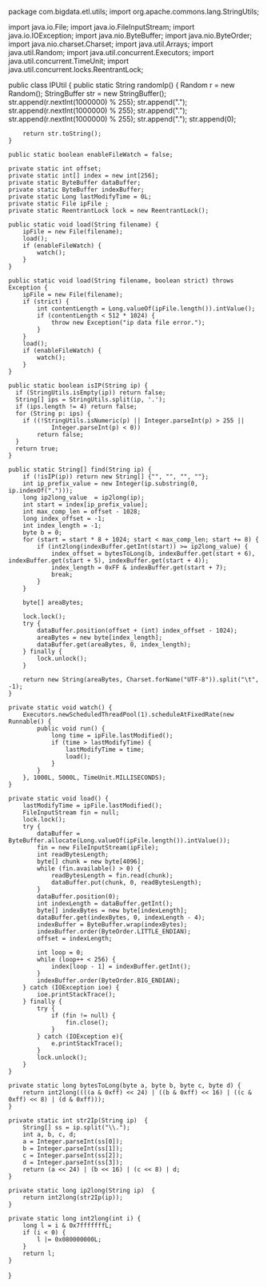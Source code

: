 package com.bigdata.etl.utils;
import org.apache.commons.lang.StringUtils;

import java.io.File;
import java.io.FileInputStream;
import java.io.IOException;
import java.nio.ByteBuffer;
import java.nio.ByteOrder;
import java.nio.charset.Charset;
import java.util.Arrays;
import java.util.Random;
import java.util.concurrent.Executors;
import java.util.concurrent.TimeUnit;
import java.util.concurrent.locks.ReentrantLock;


public class IPUtil {
	public static String randomIp() {
        Random r = new Random();
        StringBuffer str = new StringBuffer();
        str.append(r.nextInt(1000000) % 255);
        str.append(".");
        str.append(r.nextInt(1000000) % 255);
        str.append(".");
        str.append(r.nextInt(1000000) % 255);
        str.append(".");
        str.append(0);

        return str.toString();
    }

    public static boolean enableFileWatch = false;

    private static int offset;
    private static int[] index = new int[256];
    private static ByteBuffer dataBuffer;
    private static ByteBuffer indexBuffer;
    private static Long lastModifyTime = 0L;
    private static File ipFile ;
    private static ReentrantLock lock = new ReentrantLock();

    public static void load(String filename) {
        ipFile = new File(filename);
        load();
        if (enableFileWatch) {
            watch();
        }
    }

    public static void load(String filename, boolean strict) throws Exception {
        ipFile = new File(filename);
        if (strict) {
            int contentLength = Long.valueOf(ipFile.length()).intValue();
            if (contentLength < 512 * 1024) {
                throw new Exception("ip data file error.");
            }
        }
        load();
        if (enableFileWatch) {
            watch();
        }
    }

    public static boolean isIP(String ip) {
      if (StringUtils.isEmpty(ip)) return false;
      String[] ips = StringUtils.split(ip, '.');
      if (ips.length != 4) return false;
      for (String p: ips) {
        if ((!StringUtils.isNumeric(p) || Integer.parseInt(p) > 255 ||
                Integer.parseInt(p) < 0))
            return false;
      }
      return true;
    }

    public static String[] find(String ip) {
        if (!isIP(ip)) return new String[] {"", "", "", ""};
        int ip_prefix_value = new Integer(ip.substring(0, ip.indexOf(".")));
        long ip2long_value  = ip2long(ip);
        int start = index[ip_prefix_value];
        int max_comp_len = offset - 1028;
        long index_offset = -1;
        int index_length = -1;
        byte b = 0;
        for (start = start * 8 + 1024; start < max_comp_len; start += 8) {
            if (int2long(indexBuffer.getInt(start)) >= ip2long_value) {
                index_offset = bytesToLong(b, indexBuffer.get(start + 6), indexBuffer.get(start + 5), indexBuffer.get(start + 4));
                index_length = 0xFF & indexBuffer.get(start + 7);
                break;
            }
        }

        byte[] areaBytes;

        lock.lock();
        try {
            dataBuffer.position(offset + (int) index_offset - 1024);
            areaBytes = new byte[index_length];
            dataBuffer.get(areaBytes, 0, index_length);
        } finally {
            lock.unlock();
        }

        return new String(areaBytes, Charset.forName("UTF-8")).split("\t", -1);
    }

    private static void watch() {
        Executors.newScheduledThreadPool(1).scheduleAtFixedRate(new Runnable() {
            public void run() {
                long time = ipFile.lastModified();
                if (time > lastModifyTime) {
                    lastModifyTime = time;
                    load();
                }
            }
        }, 1000L, 5000L, TimeUnit.MILLISECONDS);
    }

    private static void load() {
        lastModifyTime = ipFile.lastModified();
        FileInputStream fin = null;
        lock.lock();
        try {
            dataBuffer = ByteBuffer.allocate(Long.valueOf(ipFile.length()).intValue());
            fin = new FileInputStream(ipFile);
            int readBytesLength;
            byte[] chunk = new byte[4096];
            while (fin.available() > 0) {
                readBytesLength = fin.read(chunk);
                dataBuffer.put(chunk, 0, readBytesLength);
            }
            dataBuffer.position(0);
            int indexLength = dataBuffer.getInt();
            byte[] indexBytes = new byte[indexLength];
            dataBuffer.get(indexBytes, 0, indexLength - 4);
            indexBuffer = ByteBuffer.wrap(indexBytes);
            indexBuffer.order(ByteOrder.LITTLE_ENDIAN);
            offset = indexLength;

            int loop = 0;
            while (loop++ < 256) {
                index[loop - 1] = indexBuffer.getInt();
            }
            indexBuffer.order(ByteOrder.BIG_ENDIAN);
        } catch (IOException ioe) {
            ioe.printStackTrace();
        } finally {
            try {
                if (fin != null) {
                    fin.close();
                }
            } catch (IOException e){
                e.printStackTrace();
            }
            lock.unlock();
        }
    }

    private static long bytesToLong(byte a, byte b, byte c, byte d) {
        return int2long((((a & 0xff) << 24) | ((b & 0xff) << 16) | ((c & 0xff) << 8) | (d & 0xff)));
    }

    private static int str2Ip(String ip)  {
        String[] ss = ip.split("\\.");
        int a, b, c, d;
        a = Integer.parseInt(ss[0]);
        b = Integer.parseInt(ss[1]);
        c = Integer.parseInt(ss[2]);
        d = Integer.parseInt(ss[3]);
        return (a << 24) | (b << 16) | (c << 8) | d;
    }

    private static long ip2long(String ip)  {
        return int2long(str2Ip(ip));
    }

    private static long int2long(int i) {
        long l = i & 0x7fffffffL;
        if (i < 0) {
            l |= 0x080000000L;
        }
        return l;
    }


}
